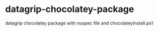 # datagrip-chocolatey-package
datagrip chocolatey package with nuspec file and chocolateyInstall.ps1
